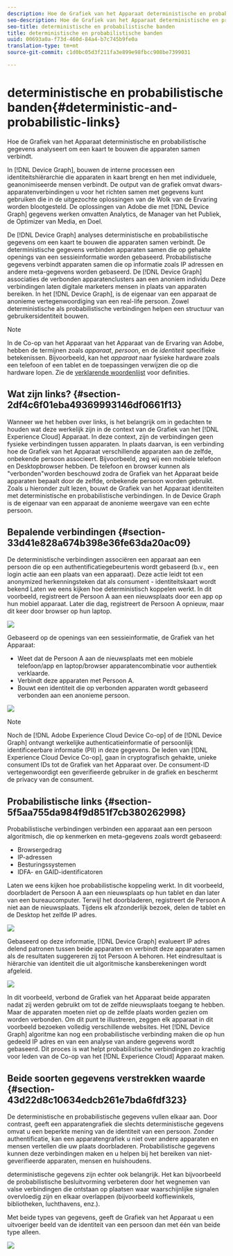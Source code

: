 ```yaml
---
description: Hoe de Grafiek van het Apparaat deterministische en probabilistische gegevens analyseert om een kaart te bouwen die apparaten samen verbindt.
seo-description: Hoe de Grafiek van het Apparaat deterministische en probabilistische gegevens analyseert om een kaart te bouwen die apparaten samen verbindt.
seo-title: deterministische en probabilistische banden
title: deterministische en probabilistische banden
uuid: 00693a0a-f73d-460d-84a4-b7c745b9fe0a
translation-type: tm+mt
source-git-commit: c1d0bc05d3f211fa3e899e98fbcc908be7399031

---
```



# deterministische en probabilistische banden{#deterministic-and-probabilistic-links}

Hoe de Grafiek van het Apparaat deterministische en probabilistische gegevens analyseert om een kaart te bouwen die apparaten samen verbindt.

In [!DNL Device Graph], bouwen de interne processen een identiteitshiërarchie die apparaten in kaart brengt en hen met individuele, geanonimiseerde mensen verbindt. De output van de grafiek omvat dwars-apparatenverbindingen u voor het richten samen met gegevens kunt gebruiken die in de uitgezochte oplossingen van de Wolk van de Ervaring worden blootgesteld. De oplossingen van Adobe die met [!DNL Device Graph] gegevens werken omvatten Analytics, de Manager van het Publiek, de Optimizer van Media, en Doel.

De [!DNL Device Graph] analyses deterministische en probabilistische gegevens om een kaart te bouwen die apparaten samen verbindt. De deterministische gegevens verbinden apparaten samen die op gehakte openings van een sessieinformatie worden gebaseerd. Probabilistische gegevens verbindt apparaten samen die op informatie zoals IP adressen en andere meta-gegevens worden gebaseerd. De [!DNL Device Graph] associaties de verbonden apparatenclusters aan een anoniem individu Deze verbindingen laten digitale marketers mensen in plaats van apparaten bereiken. In het [!DNL Device Graph], is de eigenaar van een apparaat de anonieme vertegenwoordiging van een real-life persoon. Zowel deterministische als probabilistische verbindingen helpen een structuur van gebruikersidentiteit bouwen.

>[!NOTE]
>
>In de Co-op van het Apparaat van het Apparaat van de Ervaring van Adobe, hebben de termijnen zoals *apparaat*, *persoon*, en de *identiteit* specifieke betekenissen. Bijvoorbeeld, kan het *apparaat* naar fysieke hardware zoals een telefoon of een tablet en de toepassingen verwijzen die op die hardware lopen. Zie de [verklarende woordenlijst](../glossary.md#glossgroup-0f47d7fbd76c4759801f565f341a386c) voor definities.

## Wat zijn links? {#section-2df4c6f01eba49369993146df0661f13}

Wanneer we het hebben over links, is het belangrijk om in gedachten te houden wat deze werkelijk zijn in de context van de Grafiek van het [!DNL Experience Cloud] Apparaat. In deze context, zijn de verbindingen geen fysieke verbindingen tussen apparaten. In plaats daarvan, is een verbinding hoe de Grafiek van het Apparaat verschillende apparaten aan de zelfde, onbekende persoon associeert. Bijvoorbeeld, zeg wij een mobiele telefoon en Desktopbrowser hebben. De telefoon en browser kunnen als &quot;verbonden&quot;worden beschouwd zodra de Grafiek van het Apparaat beide apparaten bepaalt door de zelfde, onbekende persoon worden gebruikt. Zoals u hieronder zult lezen, bouwt de Grafiek van het Apparaat identiteiten met deterministische en probabilistische verbindingen. In de Device Graph is de eigenaar van een apparaat de anonieme weergave van een echte persoon.

## Bepalende verbindingen {#section-33d41e828a674b398e36fe63da20ac09}

De deterministische verbindingen associëren een apparaat aan een persoon die op een authentificatiegebeurtenis wordt gebaseerd (b.v., een login actie aan een plaats van een apparaat). Deze actie leidt tot een anonymized herkenningsteken dat als consument - identiteitskaart wordt bekend Laten we eens kijken hoe deterministisch koppelen werkt. In dit voorbeeld, registreert de Persoon A aan een nieuwsplaats door een app op hun mobiel apparaat. Later die dag, registreert de Persoon A opnieuw, maar dit keer door browser op hun laptop.

![](assets/link1.png)

Gebaseerd op de openings van een sessieinformatie, de Grafiek van het Apparaat:

* Weet dat de Persoon A aan de nieuwsplaats met een mobiele telefoon/app en laptop/browser apparatencombinatie voor authentiek verklaarde.
* Verbindt deze apparaten met Persoon A.
* Bouwt een identiteit die op verbonden apparaten wordt gebaseerd verbonden aan een anonieme persoon.

![](assets/link2.png)

>[!NOTE]
>
>Noch de [!DNL Adobe Experience Cloud Device Co-op] of de [!DNL Device Graph] ontvangt werkelijke authenticatieinformatie of persoonlijk identificeerbare informatie (PII) in deze gegevens. De leden van [!DNL Experience Cloud Device Co-op], gaan in cryptografisch gehakte, unieke consument IDs tot de Grafiek van het Apparaat over. De consument-ID vertegenwoordigt een geverifieerde gebruiker in de grafiek en beschermt de privacy van de consument.

## Probabilistische links {#section-5f5aa755da984f9d851f7cb380262998}

Probabilistische verbindingen verbinden een apparaat aan een persoon algoritmisch, die op kenmerken en meta-gegevens zoals wordt gebaseerd:

* Browsergedrag
* IP-adressen
* Besturingssystemen
* IDFA- en GAID-identificatoren

Laten we eens kijken hoe probabilistische koppeling werkt. In dit voorbeeld, doorbladert de Persoon A aan een nieuwsplaats op hun tablet en dan later van een bureaucomputer. Terwijl het doorbladeren, registreert de Persoon A niet aan de nieuwsplaats. Tijdens elk afzonderlijk bezoek, delen de tablet en de Desktop het zelfde IP adres.

![](assets/link3.png)

Gebaseerd op deze informatie, [!DNL Device Graph] evalueert IP adres delend patronen tussen beide apparaten en verbindt deze apparaten samen als de resultaten suggereren zij tot Persoon A behoren. Het eindresultaat is hiërarchie van identiteit die uit algoritmische kansberekeningen wordt afgeleid.

![](assets/link4.png)

In dit voorbeeld, verbond de Grafiek van het Apparaat beide apparaten nadat zij werden gebruikt om tot de zelfde nieuwsplaats toegang te hebben. Maar de apparaten moeten niet op de zelfde plaats worden gezien om worden verbonden. Om dit punt te illustreren, zeggen elk apparaat in dit voorbeeld bezoeken volledig verschillende websites. Het [!DNL Device Graph] algoritme kan nog een probabilistische verbinding maken die op hun gedeeld IP adres en van een analyse van andere gegevens wordt gebaseerd. Dit proces is wat helpt probabilistische verbindingen zo krachtig voor leden van de Co-op van het [!DNL Experience Cloud] Apparaat maken.

## Beide soorten gegevens verstrekken waarde {#section-43d22d8c10634edcb261e7bda6fdf323}

De deterministische en probabilistische gegevens vullen elkaar aan. Door contrast, geeft een apparatengrafiek die slechts deterministische gegevens omvat u een beperkte mening van de identiteit van een persoon. Zonder authentificatie, kan een apparatengrafiek u niet over andere apparaten en mensen vertellen die uw plaats doorbladeren. Probabilistische gegevens kunnen deze verbindingen maken en u helpen bij het bereiken van niet-geverifieerde apparaten, mensen en huishoudens.

deterministische gegevens zijn echter ook belangrijk. Het kan bijvoorbeeld de probabilistische besluitvorming verbeteren door het wegnemen van valse verbindingen die ontstaan op plaatsen waar waarschijnlijke signalen overvloedig zijn en elkaar overlappen (bijvoorbeeld koffiewinkels, bibliotheken, luchthavens, enz.).

Met beide types van gegevens, geeft de Grafiek van het Apparaat u een uitvoeriger beeld van de identiteit van een persoon dan met één van beide type alleen.

![](assets/link5.png)

